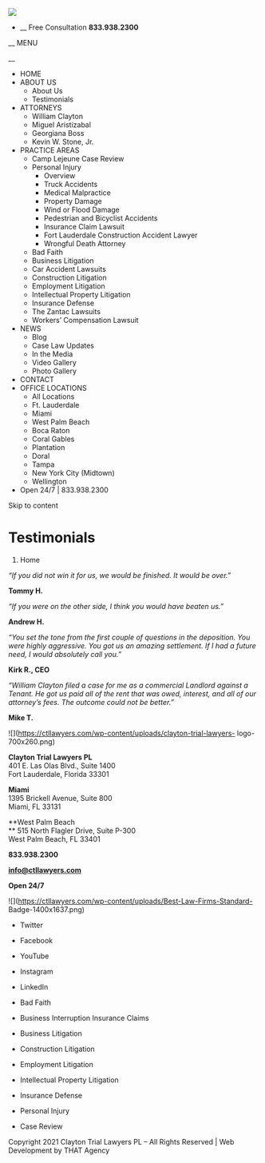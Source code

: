 ![](/wp-content/uploads/clayton-law-logo-white.png)

  * __ Free Consultation **833.938.2300**

__ MENU

__

  * HOME
  * ABOUT US
    * About Us
    * Testimonials
  * ATTORNEYS
    * William Clayton
    * Miguel Aristizabal
    * Georgiana Boss
    * Kevin W. Stone, Jr.
  * PRACTICE AREAS
    * Camp Lejeune Case Review
    * Personal Injury
      * Overview
      * Truck Accidents
      * Medical Malpractice
      * Property Damage
      * Wind or Flood Damage
      * Pedestrian and Bicyclist Accidents
      * Insurance Claim Lawsuit
      * Fort Lauderdale Construction Accident Lawyer
      * Wrongful Death Attorney
    * Bad Faith
    * Business Litigation
    * Car Accident Lawsuits
    * Construction Litigation
    * Employment Litigation
    * Intellectual Property Litigation
    * Insurance Defense
    * The Zantac Lawsuits
    * Workers’ Compensation Lawsuit
  * NEWS
    * Blog
    * Case Law Updates
    * In the Media
    * Video Gallery
    * Photo Gallery
  * CONTACT
  * OFFICE LOCATIONS
    * All Locations
    * Ft. Lauderdale
    * Miami
    * West Palm Beach
    * Boca Raton
    * Coral Gables
    * Plantation
    * Doral
    * Tampa
    * New York City (Midtown)
    * Wellington
  * Open 24/7 | 833.938.2300

Skip to content

#  Testimonials

  1. Home

_“If you did not win it for us, we would be finished. It would be over.”_

**Tommy H.**



_“If you were on the other side, I think you would have beaten us.”_

**Andrew H.**



_“You set the tone from the first couple of questions in the deposition. You
were highly aggressive. You got us an amazing settlement. If I had a future
need, I would absolutely call you.”_

**Kirk R., CEO**



_“William Clayton filed a case for me as a commercial Landlord against a
Tenant. He got us paid all of the rent that was owed, interest, and all of our
attorney’s fees. The outcome could not be better.”_

**Mike T.**

![](https://ctllawyers.com/wp-content/uploads/clayton-trial-lawyers-
logo-700x260.png)

**Clayton Trial Lawyers PL**  
401 E. Las Olas Blvd., Suite 1400  
Fort Lauderdale, Florida 33301

**Miami**  
1395 Brickell Avenue, Suite 800  
Miami, FL 33131

**West Palm Beach  
** 515 North Flagler Drive, Suite P-300  
West Palm Beach, FL 33401

**833.938.2300**

**info@ctllawyers.com**

**Open 24/7**

![](https://ctllawyers.com/wp-content/uploads/Best-Law-Firms-Standard-
Badge-1400x1637.png)

  * Twitter
  * Facebook
  * YouTube
  * Instagram
  * LinkedIn

  * Bad Faith
  * Business Interruption Insurance Claims
  * Business Litigation
  * Construction Litigation
  * Employment Litigation

  * Intellectual Property Litigation
  * Insurance Defense
  * Personal Injury
  * Case Review

Copyright 2021 Clayton Trial Lawyers PL – All Rights Reserved | Web
Development by THAT Agency

